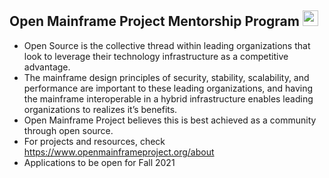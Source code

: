 ## Open Mainframe Project Mentorship Program&nbsp;<img src="https://www.openmainframeproject.org/wp-content/uploads/sites/11/2016/08/logo_salient_icon.png" width="25px">

- Open Source is the collective thread within leading organizations that look to leverage their technology infrastructure as a competitive advantage. 
- The mainframe design principles of security, stability, scalability, and performance are important to these leading organizations, and having the mainframe interoperable in a hybrid infrastructure enables leading organizations to realizes it’s benefits. 
- Open Mainframe Project believes this is best achieved as a community through open source.
- For projects and resources, check https://www.openmainframeproject.org/about
- Applications to be open for Fall 2021
